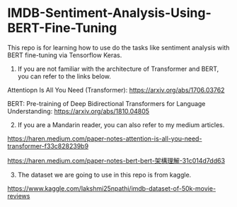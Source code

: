 # IMDB-Sentiment-Analysis-Using-BERT-Fine-Tuning

This repo is for learning how to use do the tasks like sentiment analysis with BERT fine-tuning via Tensorflow Keras.

1) If you are not familiar with the architecture of Transformer and BERT, you can refer to the links below.

Attentiopn Is All You Need (Transformer): https://arxiv.org/abs/1706.03762

BERT: Pre-training of Deep Bidirectional Transformers for Language Understanding: https://arxiv.org/abs/1810.04805

2) If you are a Mandarin reader, you can also refer to my medium articles.

https://haren.medium.com/paper-notes-attention-is-all-you-need-transformer-f33c828239b9

https://haren.medium.com/paper-notes-bert-bert-架構理解-31c014d7dd63

3) The dataset we are going to use in this repo is from kaggle.

https://www.kaggle.com/lakshmi25npathi/imdb-dataset-of-50k-movie-reviews
